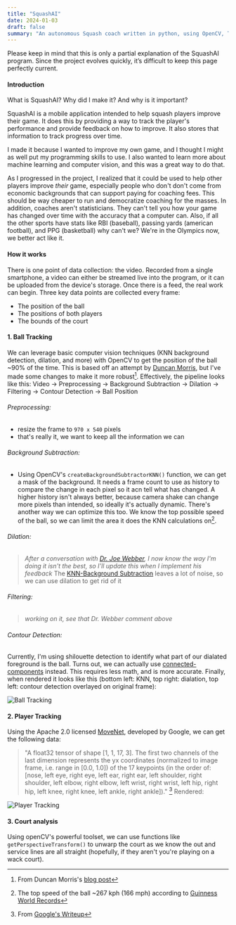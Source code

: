 ```yaml
---
title: "SquashAI"
date: 2024-01-03
draft: false
summary: "An autonomous Squash coach written in python, using OpenCV, TF, and Keras"
---
```

Please keep in mind that this is only a partial explanation of the SquashAI program. Since the project evolves quickly, it’s difficult to keep this page perfectly current.
#### Introduction
What is SquashAI? Why did I make it? And why is it important?

SquashAI is a mobile application intended to help squash players improve their game. It does this by providing a way to track the player's performance and provide feedback on how to improve. It also stores that information to track progress over time.

I made it because I wanted to improve my own game, and I thought I might as well put my programming skills to use. I also wanted to learn more about machine learning and computer vision, and this was a great way to do that.

As I progressed in the project, I realized that it could be used to help other players improve *their* game, especially people who don't don't come from economic backgrounds that can support paying for coaching fees. This should be way cheaper to run and democratize coaching for the masses. In addition, coaches aren't statisticians. They can't tell you how your game has changed over time with the accuracy that a computer can. Also, if all the other sports have stats like RBI (baseball), passing yards (american football), and PPG (basketball) why can't we? We're in the Olympics now, we better act like it.
#### How it works
There is one point of data collection: the video. Recorded from a single smartphone, a video can either be streamed live into the program, or it can be uploaded from the device's storage. 
Once there is a feed, the real work can begin. Three key data points are collected every frame:
- The position of the ball
- The positions of both players
- The bounds of the court
#### 1. Ball Tracking
We can leverage basic computer vision techniques (KNN background detection, dilation, and more) with OpenCV to get the position of the ball ~90% of the time. This is based off an attempt by [Duncan Morris](https://www.dmorris.co.uk), but I've made some changes to make it more robust[^1]. Effectively, the pipeline looks like this:
Video -> Preprocessing -> Background Subtraction -> Dilation -> Filtering -> Contour Detection -> Ball Position
###### Preprocessing:
- resize the frame to ```970 x 540``` pixels 
- that's really it, we want to keep all the information we can
###### Background Subtraction:
- Using OpenCV's ```createBackgroundSubtractorKNN()``` function, we can get a mask of the background. It needs a frame count to use as history to compare the change in each pixel so it acn tell what has changed. A higher history isn't always better, because camera shake can change more pixels than intended, so ideally it's actually dynamic. There's another way we can optimize this too. We know the top possible speed of the ball, so we can limit the area it does the KNN calculations on[^2].
###### Dilation:
> *After a conversation with [Dr. Joe Webber](https://www.linkedin.com/in/drjoeweber/), I now know the way I'm doing it isn't the best, so I'll update this when I implement his feedback*
The [KNN-Background Subtraction](https://docs.opencv.org/3.4/db/d88/classcv_1_1BackgroundSubtractorKNN.html) leaves a lot of noise, so we can use dilation to get rid of it
###### Filtering:
> *working on it, see that Dr. Webber comment above*
###### Contour Detection:
Currently, I'm using shilouette detection to identify what part of our dialated foreground is the ball. Turns out, we can actually use [connected-components](https://en.wikipedia.org/wiki/Connected-component_labeling) instead. This requires less math, and is more accurate.
Finally, when rendered it looks like this (bottom left: KNN, top right: dialation, top left: contour detection overlayed on original frame):

![Ball Tracking](/images/ball_tracking.png)
#### 2. Player Tracking
Using the Apache 2.0 licensed [MoveNet](https://github.com/geaxgx/openvino_movenet_multipose), developed by Google, we can get the following data:
> "A float32 tensor of shape [1, 1, 17, 3]. The first two channels of the last dimension represents the yx coordinates (normalized to image frame, i.e. range in [0.0, 1.0]) of the 17 keypoints (in the order of: [nose, left eye, right eye, left ear, right ear, left shoulder, right shoulder, left elbow, right elbow, left wrist, right wrist, left hip, right hip, left knee, right knee, left ankle, right ankle])." [^3]
Rendered:

![Player Tracking](/images/player_tracking.png)

#### 3. Court analysis
Using openCV's powerful toolset, we can use functions like ```getPerspectiveTransform()``` to unwarp the court as we know the out and service lines are all straight (hopefully, if they aren't you're playing on a wack court).

[^1]: From Duncan Morris's [blog post](https://www.dmorris.co.uk/squash/ball_detect.html)
[^2]: The top speed of the ball ~267 kph (166 mph) according to [Guinness World Records](https://www.guinnessworldrecords.com/world-records/63439-fastest-speed-of-a-squash-ball)
[^3]: From [Google's Writeup](https://storage.googleapis.com/movenet/MoveNet.SinglePose%20Model%20Card.pdf)

